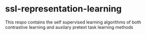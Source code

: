 # ssl-representation-learning
This respo contains the self supervised learning algorithms of both  contrastive learning and auxilary pretext task learning methods
